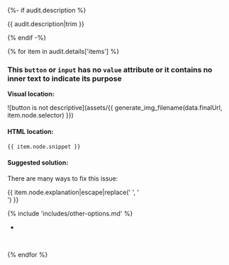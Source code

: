 {%- if audit.description %}

{{ audit.description|trim }}

{% endif -%}

{% for item in audit.details['items'] %}

### This `button` or `input` has no `value` attribute or it contains no inner text to indicate its purpose

__Visual location:__

![button is not descriptive](assets/{{ generate_img_filename(data.finalUrl, item.node.selector) }})

#### HTML location:

```html
{{ item.node.snippet }}
```

#### Suggested solution:

There are many ways to fix this issue:

{{ item.node.explanation|escape|replace('  ', '<br>') }}

{% include 'includes/other-options.md' %}

-
<br>

{% endfor %}

<br>